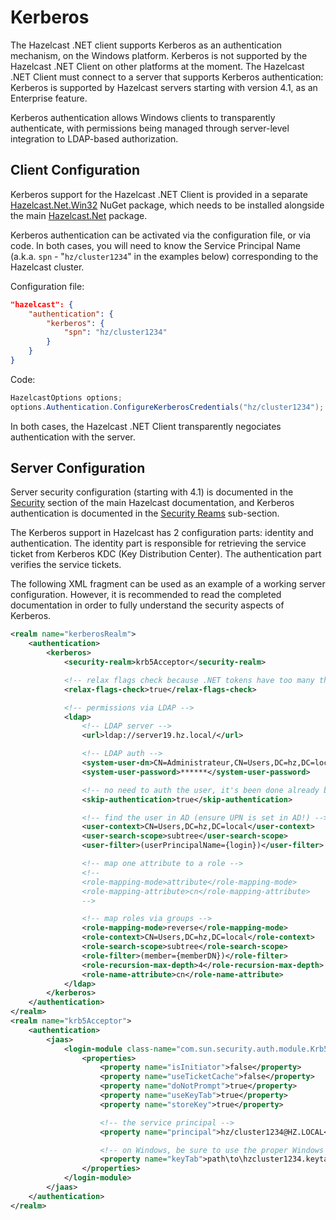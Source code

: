 # Kerberos

The Hazelcast .NET client supports Kerberos as an authentication mechanism, on the Windows platform. Kerberos is not supported by the Hazelcast .NET Client on other platforms at the moment. The Hazelcast .NET Client must connect to a server that supports Kerberos authentication: Kerberos is supported by Hazelcast servers starting with version 4.1, as an Enterprise feature.

Kerberos authentication allows Windows clients to transparently authenticate, with permissions being managed through server-level integration to LDAP-based authorization.

## Client Configuration


Kerberos support for the Hazelcast .NET Client is provided in a separate [Hazelcast.Net.Win32](https://www.nuget.org/packages/Hazelcast.Net.Win32/) NuGet package, which needs to be installed alongside the main [Hazelcast.Net](https://www.nuget.org/packages/Hazelcast.Net/) package.

Kerberos authentication can be activated via the configuration file, or via code. In both cases, you will need to know the Service Principal Name (a.k.a. `spn` - "`hz/cluster1234`" in the examples below) corresponding to the Hazelcast cluster.

Configuration file:

```json
"hazelcast": {
    "authentication": {
        "kerberos": {
            "spn": "hz/cluster1234"
        }
    }
}
```

Code:

```csharp
HazelcastOptions options;
options.Authentication.ConfigureKerberosCredentials("hz/cluster1234");
```

In both cases, the Hazelcast .NET Client transparently negociates authentication with the server.

## Server Configuration

Server security configuration (starting with 4.1) is documented in the [Security](https://docs.hazelcast.com/hazelcast/latest/security/overview) section of the main Hazelcast documentation, and Kerberos authentication is documented in the [Security Reams](https://docs.hazelcast.com/hazelcast/latest/security/security-realms#kerberos-authentication) sub-section.

The Kerberos support in Hazelcast has 2 configuration parts: identity and authentication. The identity part is responsible for retrieving the service ticket from Kerberos KDC (Key Distribution Center). The authentication part verifies the service tickets.

The following XML fragment can be used as an example of a working server configuration. However, it is recommended to read the completed documentation in order to fully understand the security aspects of Kerberos.

```xml
<realm name="kerberosRealm">
    <authentication>
        <kerberos>
            <security-realm>krb5Acceptor</security-realm>

            <!-- relax flags check because .NET tokens have too many things -->
            <relax-flags-check>true</relax-flags-check>

            <!-- permissions via LDAP -->
            <ldap>
                <!-- LDAP server -->
                <url>ldap://server19.hz.local/</url>

                <!-- LDAP auth -->
                <system-user-dn>CN=Administrateur,CN=Users,DC=hz,DC=local</system-user-dn>
                <system-user-password>******</system-user-password>

                <!-- no need to auth the user, it's been done already by Kerberos -->
                <skip-authentication>true</skip-authentication>

                <!-- find the user in AD (ensure UPN is set in AD!) -->
                <user-context>CN=Users,DC=hz,DC=local</user-context>
                <user-search-scope>subtree</user-search-scope>
                <user-filter>(userPrincipalName={login})</user-filter>

                <!-- map one attribute to a role -->
                <!--
                <role-mapping-mode>attribute</role-mapping-mode>
                <role-mapping-attribute>cn</role-mapping-attribute>
                -->

                <!-- map roles via groups -->
                <role-mapping-mode>reverse</role-mapping-mode>
                <role-context>CN=Users,DC=hz,DC=local</role-context>
                <role-search-scope>subtree</role-search-scope>
                <role-filter>(member={memberDN})</role-filter>
                <role-recursion-max-depth>4</role-recursion-max-depth>
                <role-name-attribute>cn</role-name-attribute>
            </ldap>
        </kerberos>
    </authentication>
</realm>
<realm name="krb5Acceptor">
    <authentication>
        <jaas>
            <login-module class-name="com.sun.security.auth.module.Krb5LoginModule" usage="REQUIRED">
                <properties>
                    <property name="isInitiator">false</property>
                    <property name="useTicketCache">false</property>
                    <property name="doNotPrompt">true</property>
                    <property name="useKeyTab">true</property>
                    <property name="storeKey">true</property>

                    <!-- the service principal -->
                    <property name="principal">hz/cluster1234@HZ.LOCAL</property>

                    <!-- on Windows, be sure to use the proper Windows paths with backslashes, not slashes! -->
                    <property name="keyTab">path\to\hzcluster1234.keytab</property>
                </properties>
            </login-module>
        </jaas>
    </authentication>
</realm>
```